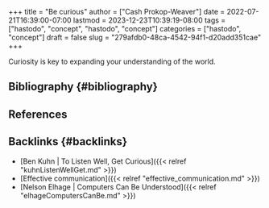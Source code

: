 +++
title = "Be curious"
author = ["Cash Prokop-Weaver"]
date = 2022-07-21T16:39:00-07:00
lastmod = 2023-12-23T10:39:19-08:00
tags = ["hastodo", "concept", "hastodo", "concept"]
categories = ["hastodo", "concept"]
draft = false
slug = "279afdb0-48ca-4542-94f1-d20add351cae"
+++

Curiosity is key to expanding your understanding of the world.


## Bibliography {#bibliography}

## References

<style>.csl-entry{text-indent: -1.5em; margin-left: 1.5em;}</style><div class="csl-bib-body">
</div>



## Backlinks {#backlinks}

-   [Ben Kuhn | To Listen Well, Get Curious]({{< relref "kuhnListenWellGet.md" >}})
-   [Effective communication]({{< relref "effective_communication.md" >}})
-   [Nelson Elhage | Computers Can Be Understood]({{< relref "elhageComputersCanBe.md" >}})
